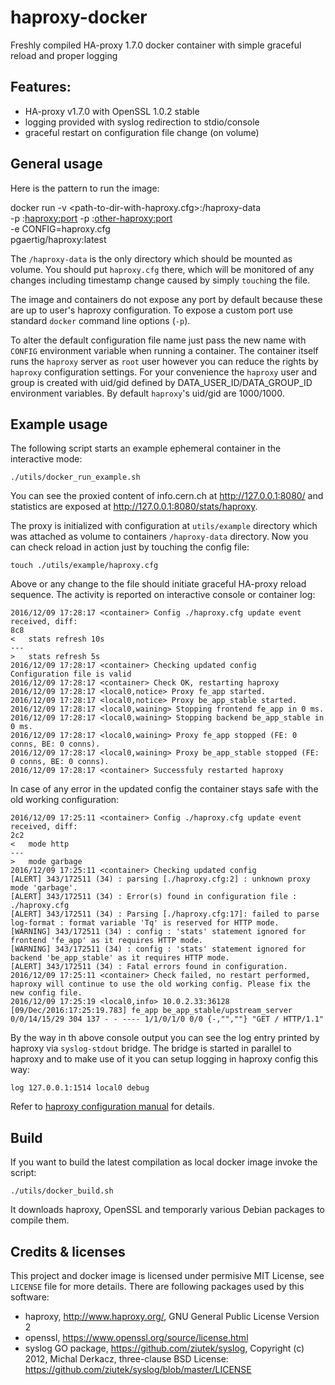 # haproxy-docker
Freshly compiled HA-proxy 1.7.0 docker container with simple graceful reload and proper logging

## Features:

 - HA-proxy v1.7.0 with OpenSSL 1.0.2 stable
 - logging provided with syslog redirection to stdio/console
 - graceful restart on configuration file change (on volume)

## General usage

Here is the pattern to run the image:

   docker run -v <path-to-dir-with-haproxy.cfg>:/haproxy-data \
              -p <hostPort>:<haproxy:port> -p <other-hostPort>:<other-haproxy:port> \
              -e CONFIG=haproxy.cfg \
              pgaertig/haproxy:latest

The `/haproxy-data` is the only directory which should be mounted as volume. 
You should put `haproxy.cfg` there, which will be monitored of any changes including timestamp change caused by simply `touch`ing the file.

The image and containers do not expose any port by default because these are up to user's haproxy configuration. To expose a custom port use standard `docker` command line options (`-p`).

To alter the default configuration file name just pass the new name with `CONFIG` environment variable when running a container.
The container itself runs the `haproxy` server as `root` user however you can reduce the rights by `haproxy` configuration settings. For your convenience the `haproxy` user and group is created with uid/gid defined by DATA_USER_ID/DATA_GROUP_ID environment variables. By default `haproxy`'s uid/gid are 1000/1000.

## Example usage

The following script starts an example ephemeral container in the interactive mode:

    ./utils/docker_run_example.sh

You can see the proxied content of info.cern.ch at <http://127.0.0.1:8080/> and statistics are exposed at <http://127.0.0.1:8080/stats/haproxy>.

The proxy is initialized with configuration at `utils/example` directory which was attached as volume to containers `/haproxy-data` directory. Now you can check reload in action just by touching the config file:

    touch ./utils/example/haproxy.cfg

Above or any change to the file should initiate graceful HA-proxy reload sequence. The activity is reported on interactive console or container log:

    2016/12/09 17:28:17 <container> Config ./haproxy.cfg update event received, diff: 
    8c8
    <   stats refresh 10s
    ---
    >   stats refresh 5s
    2016/12/09 17:28:17 <container> Checking updated config
    Configuration file is valid
    2016/12/09 17:28:17 <container> Check OK, restarting haproxy
    2016/12/09 17:28:17 <local0,notice> Proxy fe_app started.
    2016/12/09 17:28:17 <local0,notice> Proxy be_app_stable started.
    2016/12/09 17:28:17 <local0,waining> Stopping frontend fe_app in 0 ms.
    2016/12/09 17:28:17 <local0,waining> Stopping backend be_app_stable in 0 ms.
    2016/12/09 17:28:17 <local0,waining> Proxy fe_app stopped (FE: 0 conns, BE: 0 conns).
    2016/12/09 17:28:17 <local0,waining> Proxy be_app_stable stopped (FE: 0 conns, BE: 0 conns).
    2016/12/09 17:28:17 <container> Successfuly restarted haproxy

In case of any error in the updated config the container stays safe with the old working configuration:

    2016/12/09 17:25:11 <container> Config ./haproxy.cfg update event received, diff: 
    2c2
    <   mode http
    ---
    >   mode garbage
    2016/12/09 17:25:11 <container> Checking updated config
    [ALERT] 343/172511 (34) : parsing [./haproxy.cfg:2] : unknown proxy mode 'garbage'.
    [ALERT] 343/172511 (34) : Error(s) found in configuration file : ./haproxy.cfg
    [ALERT] 343/172511 (34) : Parsing [./haproxy.cfg:17]: failed to parse log-format : format variable 'Tq' is reserved for HTTP mode.
    [WARNING] 343/172511 (34) : config : 'stats' statement ignored for frontend 'fe_app' as it requires HTTP mode.
    [WARNING] 343/172511 (34) : config : 'stats' statement ignored for backend 'be_app_stable' as it requires HTTP mode.
    [ALERT] 343/172511 (34) : Fatal errors found in configuration.
    2016/12/09 17:25:11 <container> Check failed, no restart performed, haproxy will continue to use the old working config. Please fix the new config file.
    2016/12/09 17:25:19 <local0,info> 10.0.2.33:36128 [09/Dec/2016:17:25:19.783] fe_app be_app_stable/upstream_server 0/0/14/15/29 304 137 - - ---- 1/1/0/1/0 0/0 {-,"",""} "GET / HTTP/1.1"

By the way in th above console output you can see the log entry printed by haproxy via `syslog-stdout` bridge. The bridge is started in parallel to haproxy  and to make use of it you can setup logging in haproxy config this way:

    log 127.0.0.1:1514 local0 debug

Refer to [haproxy configuration manual](www.haproxy.org/download/1.7/doc/configuration.txt) for details.
    
## Build

If you want to build the latest compilation as local docker image invoke the script:

    ./utils/docker_build.sh

It downloads haproxy, OpenSSL and temporarly various Debian packages to compile them.

## Credits & licenses

This project and docker image is licensed under permisive MIT License, see `LICENSE` file for more details. There are following packages used by this software:

- haproxy, <http://www.haproxy.org/>, GNU General Public License Version 2
- openssl, <https://www.openssl.org/source/license.html>
- syslog GO package, https://github.com/ziutek/syslog, Copyright (c) 2012, Michal Derkacz, three-clause BSD License: <https://github.com/ziutek/syslog/blob/master/LICENSE>
